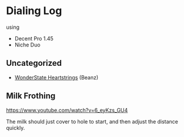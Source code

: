 # Dialing Log

using

- Decent Pro 1.45
- Niche Duo

## Uncategorized

- [WonderState Heartstrings](./2024-9/WonderState-Heartstrings.md) (Beanz)

## Milk Frothing

https://www.youtube.com/watch?v=6_eyKzs_GU4

The milk should just cover to hole to start,
and then adjust the distance quickly.
